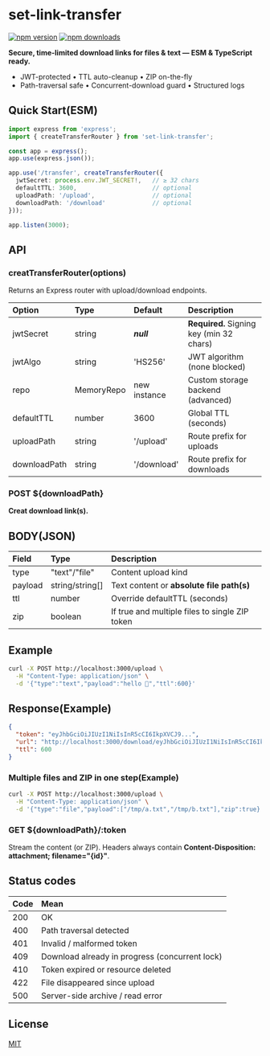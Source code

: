 # set-link-transfer

[![npm version](https://img.shields.io/npm/v/set-link-transfer.svg)](https://www.npmjs.com/package/set-link-transfer)
[![npm downloads](https://img.shields.io/npm/dm/set-link-transfer.svg)](https://www.npmjs.com/package/set-link-transfer)

**Secure, time-limited download links for files & text — ESM & TypeScript ready.**

- JWT-protected • TTL auto-cleanup • ZIP on-the-fly  
- Path-traversal safe • Concurrent-download guard • Structured logs

## Quick Start(ESM)

```ts
import express from 'express';
import { createTransferRouter } from 'set-link-transfer';

const app = express();
app.use(express.json());

app.use('/transfer', createTransferRouter({
  jwtSecret: process.env.JWT_SECRET!,   // ≥ 32 chars
  defaultTTL: 3600,                     // optional
  uploadPath: '/upload',                // optional
  downloadPath: '/download'             // optional
}));

app.listen(3000);
```

## API

### creatTransferRouter(options)

Returns an Express router with upload/download endpoints.

| **Option** | **Type** | **Default** | **Description** |
| :------- | :------ | :------- | :------------ |
| jwtSecret | string | ***null*** | **Required.** Signing key (min 32 chars) |
| jwtAlgo | string | 'HS256' | JWT algorithm (none blocked) |
| repo | MemoryRepo | new instance | Custom storage backend (advanced) |
| defaultTTL | number | 3600 | Global TTL (seconds) |
| uploadPath | string | '/upload' | Route prefix for uploads |
| downloadPath | string | '/download' | Route prefix for downloads |

### POST ${downloadPath}

__Creat download link(s).__

## BODY(JSON)

| **Field** | **Type** | **Description** |
| :-------- | :--------- | :--------------- |
| type | "text"/"file" | Content upload kind |
| payload | string/string[] | Text content or __absolute file path(s)__ |
| ttl | number | Override defaultTTL (seconds) |
| zip | boolean | If true and multiple files to single ZIP token |

## Example

```bash
curl -X POST http://localhost:3000/upload \
  -H "Content-Type: application/json" \
  -d '{"type":"text","payload":"hello 👋","ttl":600}'
```

## Response(Example)

```json
{
  "token": "eyJhbGciOiJIUzI1NiIsInR5cCI6IkpXVCJ9...",
  "url": "http://localhost:3000/download/eyJhbGciOiJIUzI1NiIsInR5cCI6IkpXVCJ9...",
  "ttl": 600
}
```

### Multiple files and ZIP in one step(Example)

```bash
curl -X POST http://localhost:3000/upload \
  -H "Content-Type: application/json" \
  -d '{"type":"file","payload":["/tmp/a.txt","/tmp/b.txt"],"zip":true}'
```

### GET ${downloadPath}/:token

Stream the content (or ZIP).
Headers always contain __Content-Disposition: attachment; filename="{id}"__.

## Status codes

| **Code** | **Mean** |
| :--------- | :--------- |
| 200 | OK |
| 400 | Path traversal detected |
| 401 | Invalid / malformed token |
| 409 | Download already in progress (concurrent lock) |
| 410 | Token expired or resource deleted |
| 422 | File disappeared since upload |
| 500 | Server-side archive / read error |

## License

[MIT](LICENSE)
